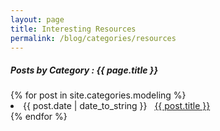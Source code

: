 ```yaml
---
layout: page
title: Interesting Resources
permalink: /blog/categories/resources
---
```

 
<h5> Posts by Category : {{ page.title }} </h5>

<div class="card">
{% for post in site.categories.modeling %}
 <li class="category-posts"><span>{{ post.date | date_to_string }}</span> &nbsp; <a href="{{ post.url }}">{{ post.title }}</a></li>
{% endfor %}
</div>